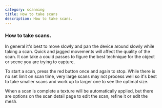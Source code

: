 ```yaml
---
category: scanning
title: How to take scans
description: How to take scans.
---
```


### How to take scans.

In general it's best to move slowly and pan the device around slowly while taking a scan. Quick and jagged movements will affect the quality of the scan. It can take a could passes to figure the best technique for the object or scene you are trying to capture.

To start a scan, press the red button once and again to stop. While there is no set limit on scan time, very large scans may not process well so it's best to take smaller scans and work up to larger one to see the optimal size.

When a scan is complete a texture will be automatically applied, but there are options on the scan detail page to edit the scan, refine it or edit the mesh.

